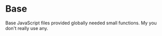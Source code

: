 # Base

Base JavaScript files provided globally needed small functions.
My you don't really use any.
